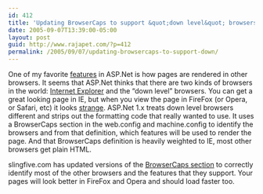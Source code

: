 ```yaml
---
id: 412
title: 'Updating BrowserCaps to support &quot;down level&quot; browsers'
date: 2005-09-07T13:39:00-05:00
layout: post
guid: http://www.rajapet.com/?p=412
permalink: /2005/09/07/updating-browsercaps-to-support-down/
---
```

One of my favorite [features](http://www.hotoffthepressonline.com/prodimg/SARCASM.jpg "Sarcasm") in ASP.Net is how pages are rendered in other browsers. It seems that ASP.Net thinks that there are two kinds of browsers in the world: [Internet Explorer](http://blogs.warwick.ac.uk/images/martinlevere/2004/11/18/random_stuff_133.jpg "Internet Explorer") and the &#8220;down level&#8221; browsers. You can get a great looking page in IE, but when you view the page in FireFox (or Opera, or Safari, etc) it looks [strange](http://suzansworld.com/bilder/balmer_developers.jpg "strange"). ASP.Net 1.x treats down level browsers different and strips out the formatting code that really wanted to use. It uses a BrowserCaps section in the web.config and machine.config to identify the browsers and from that definition, which features will be used to render the page. And that BrowserCaps definition is heavily weighted to IE, most other browsers get plain HTML.

slingfive.com has updated versions of the [BrowserCaps section](http://slingfive.com/pages/code/browserCaps/ "BrowserCaps and other Browser Testing/Detection Resources") to correctly identify most of the other browsers and the features that they support. Your pages will look better in FireFox and Opera and should load faster too.